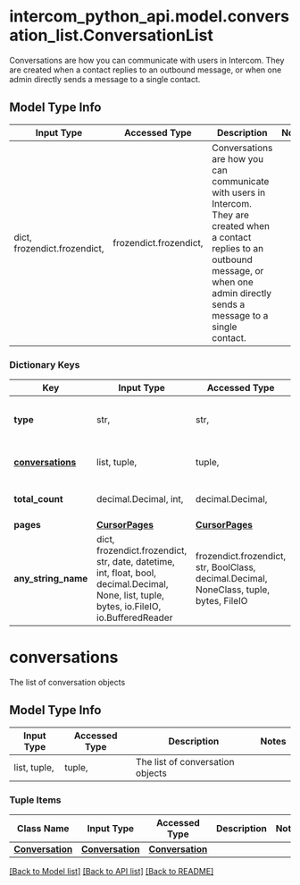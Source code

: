 # intercom_python_api.model.conversation_list.ConversationList

Conversations are how you can communicate with users in Intercom. They are created when a contact replies to an outbound message, or when one admin directly sends a message to a single contact.

## Model Type Info
Input Type | Accessed Type | Description | Notes
------------ | ------------- | ------------- | -------------
dict, frozendict.frozendict,  | frozendict.frozendict,  | Conversations are how you can communicate with users in Intercom. They are created when a contact replies to an outbound message, or when one admin directly sends a message to a single contact. | 

### Dictionary Keys
Key | Input Type | Accessed Type | Description | Notes
------------ | ------------- | ------------- | ------------- | -------------
**type** | str,  | str,  | Always conversation.list | [optional] must be one of ["conversation.list", ] 
**[conversations](#conversations)** | list, tuple,  | tuple,  | The list of conversation objects | [optional] 
**total_count** | decimal.Decimal, int,  | decimal.Decimal,  | A count of the total number of objects. | [optional] 
**pages** | [**CursorPages**](CursorPages.md) | [**CursorPages**](CursorPages.md) |  | [optional] 
**any_string_name** | dict, frozendict.frozendict, str, date, datetime, int, float, bool, decimal.Decimal, None, list, tuple, bytes, io.FileIO, io.BufferedReader | frozendict.frozendict, str, BoolClass, decimal.Decimal, NoneClass, tuple, bytes, FileIO | any string name can be used but the value must be the correct type | [optional]

# conversations

The list of conversation objects

## Model Type Info
Input Type | Accessed Type | Description | Notes
------------ | ------------- | ------------- | -------------
list, tuple,  | tuple,  | The list of conversation objects | 

### Tuple Items
Class Name | Input Type | Accessed Type | Description | Notes
------------- | ------------- | ------------- | ------------- | -------------
[**Conversation**](Conversation.md) | [**Conversation**](Conversation.md) | [**Conversation**](Conversation.md) |  | 

[[Back to Model list]](../../README.md#documentation-for-models) [[Back to API list]](../../README.md#documentation-for-api-endpoints) [[Back to README]](../../README.md)

